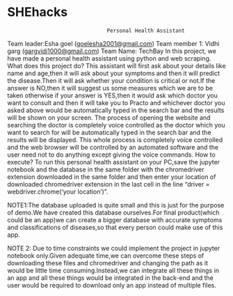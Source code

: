 # SHEhacks
                                    Personal Health Assistant
Team leader:Esha goel (goelesha2001@gmail.com)
Team member 1: Vidhi garg (gargvidi1000@gmail.com)
Team Name: TechBay
In this project, we have made a personal health assistant using python and web scraping.
What does this project do?
This assistant will first ask about your details like name and age,then it will ask about your symptoms and then it will predict the disease.Then it will ask whether your condition is critical or not.If the answer is NO,then it will suggest us some measures which we are to be taken otherwise if your answer is YES,then it would ask which doctor you want to consult and then it will take you to Practo and whichever doctor you asked above would be automatically typed in the search bar and the results will be shown on your screen.
The process of opening the website and searching the doctor is completely voice controlled as the doctor which you want to search for will be automatically typed in the search bar and the results will be displayed.
This whole process is completely voice controlled and the web browser will be controlled by an automated software and the user need not to do anything except giving the voice commands.
How to execute?
To run this personal health assistant on your PC,save the jupyter notebook and the database in the same folder with the chromedriver extension downloaded in the same folder and then enter your location of downloaded chromedriver extension in the last cell in the line “driver = webdriver.chrome(‘your location’)”.

NOTE1:The database uploaded is quite small and this is just for the purpose of demo.We have created this database ourselves.For final product(which could be an app)we can create a bigger database with accurate symptoms and classifications of diseases,so that every person could make use of this app.

NOTE 2: Due to time constraints we could implement the project in jupyter notebook only.Given adequate time,we can overcome these steps of downloading these files and chromedriver and changing the path as it would be little time consuming.Instead,we can integrate all these things in an app and all these things would be integrated in the back-end and the user would be required to download only an app instead of multiple files.
